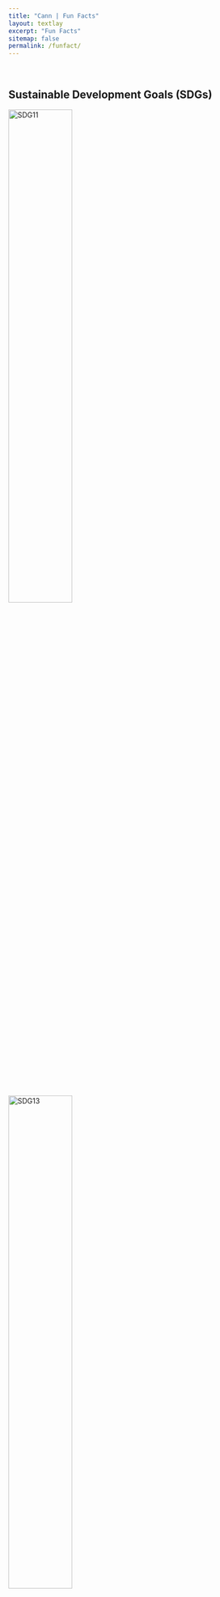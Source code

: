 ```yaml
---
title: "Cann | Fun Facts"
layout: textlay
excerpt: "Fun Facts"
sitemap: false
permalink: /funfact/
---
```



<br>

## Sustainable Development Goals (SDGs)

<div class="container-fluid">
<div class="row">


<div class="col-sm-4">
<img src="{{ site.url }}{{ site.baseurl }}/images/SDGs/sdg11.png" class="img-responsive" width="50%" alt="SDG11"/>

<div class="col-sm-4">
<img src="{{ site.url }}{{ site.baseurl }}/images/SDGs/sdg13.png" class="img-responsive" width="50%" alt="SDG13"/>
</div>

<div class="col-sm-4">
<img src="{{ site.url }}{{ site.baseurl }}/images/SDGs/sdg15.png" class="img-responsive" width="50%" alt="SDG15"/>
</div>

<div class="col-sm-4">
<img src="{{ site.url }}{{ site.baseurl }}/images/SDGs/sdg2.png" class="img-responsive" width="50%" alt="SDG2"/>
</div>


</div></div>

<div class="container-fluid">
<div class="row">

<div class="col-sm-4">
<img src="{{ site.url }}{{ site.baseurl }}/images/SDGs/sdg3.png" class="img-responsive" width="50%" alt="SDG3"/>
</div>

<div class="col-sm-4">
<img src="{{ site.url }}{{ site.baseurl }}/images/SDGs/sdg9.png" class="img-responsive" width="50%" alt="SDG9"/>
</div>

<div class="col-sm-4">
<img src="{{ site.url }}{{ site.baseurl }}/images/SDGs/sdg17.jpg" class="img-responsive" width="50%" alt="SDG17"/>
</div>

<div class="col-sm-4">
<img src="{{ site.url }}{{ site.baseurl }}/images/SDGs/sdg14.png" class="img-responsive" width="50%" alt="SIabchoon"/>
</div>



</div></div>





---
